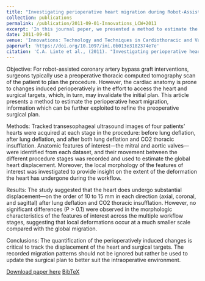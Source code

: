 ```yaml
---
title: "Investigating perioperative heart migration during Robot-Assisted Coronary Artery Bypass Grafting interventions"
collection: publications
permalink: /publication/2011-09-01-Innovations_LCW+2011
excerpt: 'In this journal peper, we presented a method to estimate the perioperative heart migration in the context of robot-assisted coronary artery bypass grafting (CABG) surgery.'
date: 2011-09-01
venue: 'Innovations: Technology and Techniques in Cardiothoracic and Vascular Surgery'
paperurl: 'https://doi.org/10.1097/imi.0b013e3182374e7e'
citation: 'C.A. Linte et al., (2011). "Investigating perioperative heart migration during Robot-Assisted Coronary Artery Bypass Grafting interventions"; in <i>Innovations: Technology and Techniques in Cardiothoracic and Vascular Surgery</i>, 6(5), pp. 323-330.'
---
```


Objective: For robot-assisted coronary artery bypass graft interventions, surgeons typically use a preoperative thoracic computed tomography scan of the patient to plan the procedure. However, the cardiac anatomy is prone to changes induced perioperatively in the effort to access the heart and surgical targets, which, in turn, may invalidate the initial plan. This article presents a method to estimate the perioperative heart migration, information which can be further exploited to refine the preoperative surgical plan.

Methods: Tracked transesophageal ultrasound images of four patients’ hearts were acquired at each stage in the procedure: before lung deflation, after lung deflation, and after both lung deflation and CO2 thoracic insufflation. Anatomic features of interest—the mitral and aortic valves—were identified from each dataset, and their movement between the different procedure stages was recorded and used to estimate the global heart displacement. Moreover, the local morphology of the features of interest was investigated to provide insight on the extent of the deformation the heart has undergone during the workflow.

Results: The study suggested that the heart does undergo substantial displacement—on the order of 10 to 15 mm in each direction (axial, coronal, and sagittal) after lung deflation and CO2 thoracic insufflation. However, no significant differences (P > 0.1) were observed in the morphologic characteristics of the features of interest across the multiple workflow stages, suggesting that local deformations occur at a much smaller scale compared with the global migration.

Conclusions: The quantification of the perioperatively induced changes is critical to track the displacement of the heart and surgical targets. The recorded migration patterns should not be ignored but rather be used to update the surgical plan to better suit the intraoperative environment. 

[Download paper here](https://doi.org/10.1097/imi.0b013e3182374e7e) [BibTeX](./../files/bibtex/LCW+2011.bib)